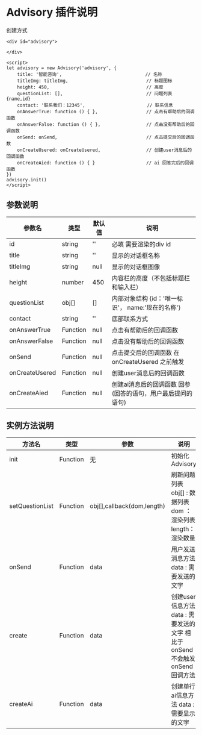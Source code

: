<!--
 * @name: 文件
 * @Author: Haojin Sun
 * @Date: 2020-01-16 20:08:37
 * @LastEditors: Haojin Sun
 * @LastEditTime: 2020-02-28 09:26:26
 -->
# Advisory 插件说明
创建方式
```
<div id="advisory">

</div>

<script>
let advisory = new Advisory('advisory', {
	title: '智能咨询',                  			 // 名称
	titleImg: titleImg,								// 标题图标
	height: 450,									// 高度
	questionList: [],                   			// 问题列表		{name,id}
	contact: '联系我们：12345',						 // 联系信息
	onAnswerTrue: function () { },                  // 点击有帮助后的回调函数
	onAnswerFalse: function () { },                 // 点击没有帮助后的回调函数
	onSend: onSend,                      			// 点击提交后的回调函数
	onCreateUsered: onCreateUsered,					// 创建user消息后的回调函数
	onCreateAied: function () { }					// ai 回答完后的回调函数
})
advisory.init()
</script>
```
## 参数说明
参数名           | 类型      | 默认值 | 说明
-|-|-|-
id              | string    | ''    | 必填 需要渲染的div id
title           | string    | ''    | 显示的对话框名称
titleImg        | string    | null  | 显示的对话框图像
height          | number    | 450   | 内容栏的高度（不包括标题栏和输入栏）
questionList    | obj[]     | []    | 内部对象结构  {id：'唯一标识'， name:'现在的名称'} 
contact         | string    | ''    | 底部联系方式
onAnswerTrue    | Function  | null  | 点击有帮助后的回调函数
onAnswerFalse   | Function  | null  | 点击没有帮助后的回调函数
onSend          | Function  | null  | 点击提交后的回调函数  在onCreateUsered 之前触发
onCreateUsered  | Function  | null  | 创建user消息后的回调函数
onCreateAied    | Function  | null  | 创建ai消息后的回调函数 回参 (回答的语句，用户最后提问的语句)

## 实例方法说明
方法名           | 类型      | 参数 | 说明
-|-|-|-
init            | Function  | 无 | 初始化 Advisory
setQuestionList | Function  | obj[],callback(dom,length) | 刷新问题列表 obj[] : 数据列表 dom ： 渲染列表  length： 渲染数量
onSend          | Function  | data | 用户发送消息方法 data : 需要发送的文字
create          | Function  | data | 创建user信息方法 data : 需要发送的文字 相比于onSend 不会触发onSend 回调方法
createAi        | Function  | data | 创建单行ai信息方法 data : 需要显示的文字


